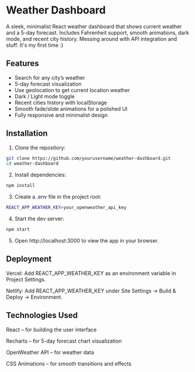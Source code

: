# Weather Dashboard

A sleek, minimalist React weather dashboard that shows current weather and a 5-day forecast. Includes Fahrenheit support, smooth animations, dark mode, and recent city history. Messing  around with API integration and stuff. It's my first time :)

## Features
- Search for any city’s weather
- 5-day forecast visualization
- Use geolocation to get current location weather
- Dark / Light mode toggle
- Recent cities history with localStorage
- Smooth fade/slide animations for a polished UI
- Fully responsive and minimalist design


## Installation

1. Clone the repository:
```bash
git clone https://github.com/yourusername/weather-dashboard.git
cd weather-dashboard

```
2. Install dependencies:
```bash
npm install

```
3. Create a .env file in the project root:
```bash
REACT_APP_WEATHER_KEY=your_openweather_api_key

```
4. Start the dev server:
```bash
npm start

```
5. Open http://localhost:3000 to view the app in your browser.


## Deployment

Vercel: Add REACT_APP_WEATHER_KEY as an environment variable in Project Settings.

Netlify: Add REACT_APP_WEATHER_KEY under Site Settings → Build & Deploy → Environment.

## Technologies Used

React – for building the user interface

Recharts – for 5-day forecast chart visualization

OpenWeather API – for weather data

CSS Animations – for smooth transitions and effects

